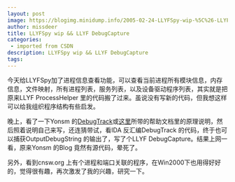 ```yaml
---
layout: post
image: https://blogimg.minidump.info/2005-02-24-LLYFSpy-wip-%5C%26-LLYF-DebugCapture.md
author: missdeer
title: LLYFSpy wip && LLYF DebugCapture
categories: 
 - imported from CSDN
description: LLYFSpy wip && LLYF DebugCapture
tags: 
---
```


今天给LLYFSpy加了进程信息查看功能，可以查看当前进程所有模块信息，内存信息，文件映射，所有进程列表，服务列表，以及设备驱动程序列表，其实就是把原来LLYF ProcessHelper 里的代码搬了过来。虽说没有写新的代码，但我想这样可以给我组织程序结构有些启发。

晚上，看了一下Yonsm 的[DebugTrack](http://yonsm.reg365.com/index.php?job=art&articleid=a_20041003_184430)或[这里](http://yonsm.reg365.com/index.php?job=art&articleid=a_20041023_010315)所带的帮助文档里的原理说明，然后照着说明自己来写，还连猜带试，看IDA 反汇编DebugTrack 的代码，终于也可以捕获OutputDebugString 的输出了，写了个LLYF DebugCapture。结果上网一看，原来Yonsm 的Blog 竟然有源代码，晕死了。

另外，看到cnsw.org 上有个进程和端口关联的程序，在Win2000下也用得好好的，觉得很有趣，再次激发了我的兴趣，研究一下。
